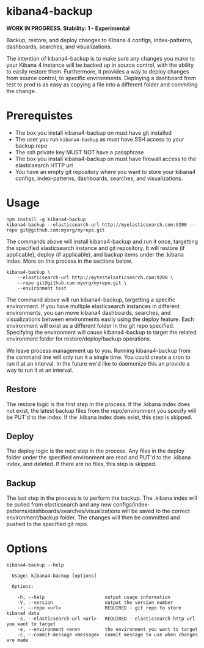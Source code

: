 kibana4-backup
==============

**WORK IN PROGRESS.  Stability: 1 - Experimental**

Backup, restore, and deploy changes to Kibana 4 configs, index-patterns, dashboards, searches, and visualizations.

The intention of kibana4-backup is to make sure any changes you make to your Kibana 4 instance will be backed up in source control, with the ability to easily restore them.  Furthermore, it provides a way to deploy changes from source control, to specific environments.  Deploying a dashboard from test to prod is as easy as copying a file into a different folder and commiting the change.

# Prerequistes

* The box you install kibana4-backup on must have git installed
* The user you run `kibana4-backup` as must have SSH access to your backup repo
* The ssh private key MUST NOT have a passphrase
* The box you install kibana4-backup on must have firewall access to the elasticsearch HTTP url
* You have an empty git repository where you want to store your kibana4 configs, index-patterns, dashboards, searches, and visualizations.

# Usage

```
npm install -g kibana4-backup
kibana4-backup --elasticsearch-url http://myelasticsearch.com:9200 --repo git@github.com:myorg/myrepo.git
```

The commands above will install kibana4-backup and run it once, targetting the specified elasticsearch instance and git repository.  It will restore (if applicable), deploy (if applicable), and backup items under the .kibana index.  More on this process in the sections below.

```
kibana4-backup \
    --elasticsearch-url http://mytestelasticsearch.com:9200 \
    --repo git@github.com:myorg/myrepo.git \
    --environment test
```

The command above will run kibana4-backup, targetting a specific environment.  If you have multiple elasticsearch instances in different environments, you can move kibana4 dashboards, searches, and visualizations between environments easily using the deploy feature.  Each environment will exist as a different folder in the git repo specified.  Specifying the environment will cause kibana4-backup to target the related environment folder for restore/deploy/backup operations.

We leave process management up to you.  Running kibana4-backup from the command line will only run it a single time.  You could create a cron to run it at an interval.  In the future we'd like to daemonize this an provide a way to run it at an interval.

## Restore

The restore logic is the first step in the process.  If the .kibana index does not exist, the latest backup files from the repo/environment you specify will be PUT'd to the index.  If the .kibana index does exist, this step is skipped.

## Deploy

The deploy logic is the next step in the process.  Any files in the deploy folder under the specified environment are read and PUT'd to the .kibana index, and deleted.  If there are no files, this step is skipped.

## Backup

The last step in the process is to perform the backup. The .kibana index will be pulled from elasticsearch and any new configs/index-patterns/dashboards/searches/visualizations will be saved to the correct environment/backup folder.  The changes will then be committed and pushed to the specified git repo.

# Options

```
kibana4-backup --help

  Usage: kibana4-backup [options]

  Options:

    -h, --help                      output usage information
    -V, --version                   output the version number
    -r, --repo <url>                REQUIRED - git repo to store kibana4 data
    -s, --elasticsearch-url <url>   REQUIRED - elasticsearch http url you want to target
    -e, --environment <env>         the environment you want to target
    -c, --commit-message <message>  commit message to use when changes are made
```
